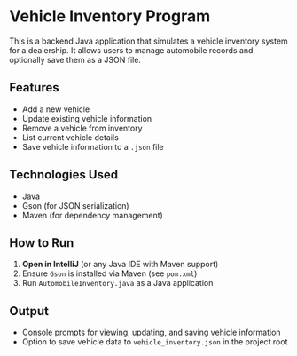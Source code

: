 # Vehicle Inventory Program

This is a backend Java application that simulates a vehicle inventory system for a dealership. It allows users to manage automobile records and optionally save them as a JSON file.

## Features

- Add a new vehicle
- Update existing vehicle information
- Remove a vehicle from inventory
- List current vehicle details
- Save vehicle information to a `.json` file

## Technologies Used

- Java
- Gson (for JSON serialization)
- Maven (for dependency management)

## How to Run

1. **Open in IntelliJ** (or any Java IDE with Maven support)
2. Ensure `Gson` is installed via Maven (see `pom.xml`)
3. Run `AutomobileInventory.java` as a Java application

## Output

- Console prompts for viewing, updating, and saving vehicle information
- Option to save vehicle data to `vehicle_inventory.json` in the project root


